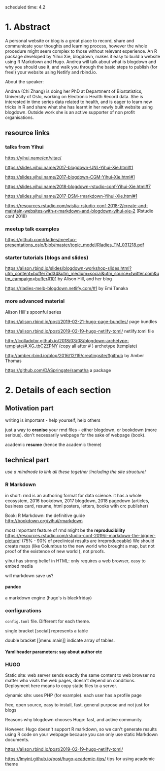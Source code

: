 scheduled time: 4.2

# 1. Abstract

A personal website or blog is a great place to record, share and communicate your thoughts and learning process, however the whole procedure might seem complex to those without relevant experience. An R package developed by Yihui Xie, blogdown, makes it easy to build a website using R Markdown and Hugo. Andrea will talk about what is blogdown and why you should use it, and walk you through the basic steps to publish (for free!) your website using Netlify and rbind.io. 



About the speaker: 

Andrea (Chi Zhang) is doing her PhD at Department of Biostatistics, University of Oslo, working on Electronic Health Record data. She is interested in time series data related to health, and is eager to learn new tricks in R and share what she has learnt in her newly built website using blogdown. Outside work she is an active supporter of non profit organisations.





## resource links 

### talks from Yihui 

https://yihui.name/cn/vitae/

https://slides.yihui.name/2017-blogdown-UNL-Yihui-Xie.html#1

https://slides.yihui.name/2017-blogdown-CGM-Yihui-Xie.html#1

https://slides.yihui.name/2018-blogdown-rstudio-conf-Yihui-Xie.html#7

https://slides.yihui.name/2017-DSM-rmarkdown-Yihui-Xie.html#1

https://resources.rstudio.com/wistia-rstudio-conf-2018-2/create-and-maintain-websites-with-r-markdown-and-blogdown-yihui-xie-2 (Rstudio conf 2018)

### meetup talk examples 

https://github.com/rladies/meetup-presentations_oslo/blob/master/topic_model/Rladies_TM_031218.pdf





### starter tutorials (blogs and slides)

https://alison.rbind.io/slides/blogdown-workshop-slides.html?utm_content=buffer7ad34&utm_medium=social&utm_source=twitter.com&utm_campaign=buffer#101 by Alison Hill, and her blog 

https://rladies-melb-blogdown.netlify.com/#1 by Emi Tanaka 





### more advanced material 

Alison Hill's spoonful series

https://alison.rbind.io/post/2019-02-21-hugo-page-bundles/ page bundles 

https://alison.rbind.io/post/2019-02-19-hugo-netlify-toml/ netlify.toml file 

http://lcolladotor.github.io/2018/03/08/blogdown-archetype-template/#.XG_tbC2ZPNY (copy all after # ) archetype (template)

http://amber.rbind.io/blog/2016/12/19/creatingsite/#github by Amber Thomas



https://github.com/DASpringate/samatha a package 

# 2. Details of each section

## Motivation part 

writing is important - help yourself, help others 

just a way to **oranise** your rmd files - either blogdown, or bookdown (more serious). don't necessarily webpage for the sake of webpage (book). 

academic **resume** (hence the academic theme)



## technical part 

*use a mindnode to link all these together !including the site structure!*



### R Markdown 

in short: rmd is an authoring format for data science. it has a whole ecosystem, 2016 bookdown, 2017 blogdown, 2018 pagedown (articles, business card, resume, html posters, letters, books with crc publisher) 

Book: R Markdown: the definitive guide http://bookdown.org/yihui/rmarkdown

most important feature of rmd might be the **reproducibility** https://resources.rstudio.com/rstudio-conf-2019/r-markdown-the-bigger-picture! (75% - 90% of preclinical results are irreproduceable) We should create maps (like Columbus to the new world who brought a map, but not proof of the existence of new world ), not proofs. 



yihui has strong belief in HTML: only requires a web browser, easy to embed media 



will markdown save us? 

#### pandoc 

a markdown engine (hugo's is blackfriday) 

### configurations 

`config.toml` file. Different for each theme. 

single bracket [social] represents a table

double bracket [[menu.main]] indicate array of tables. 



#### Yaml header parameters: say about author etc 





### HUGO

Static site: web server sends exactly the same content to web browser no matter who visits the web pages, doesn't depend on conditions. Deployment here means to copy static files to a server. 

dynamic site: uses PHP (for example). each user has a profile page

free, open source, easy to install, fast. general purpose and not just for blogs

Reasons why blogdown chooses Hugo: fast, and active community. 

However: Hugo doesn't support R markdown, so we can't generate results using R code on your webpage because you can only use static Markdown documents. 

https://alison.rbind.io/post/2019-02-19-hugo-netlify-toml/ 

https://lmyint.github.io/post/hugo-academic-tips/ tips for using academic theme 





